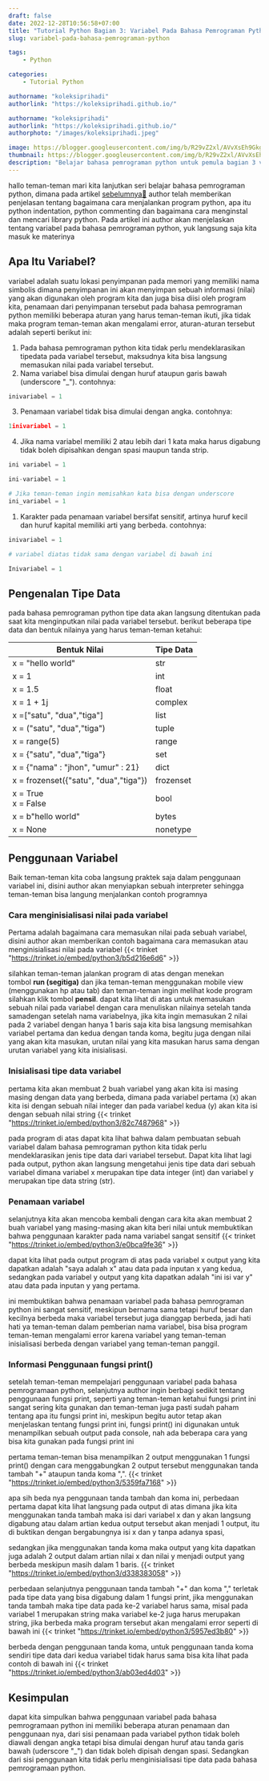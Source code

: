 ```yaml
---
draft: false
date: 2022-12-28T10:56:58+07:00
title: "Tutorial Python Bagian 3: Variabel Pada Bahasa Pemrograman Python"
slug: variabel-pada-bahasa-pemrograman-python

tags:
    - Python

categories:
    - Tutorial Python

authorname: "koleksiprihadi"
authorlink: "https://koleksiprihadi.github.io/"

authorname: "koleksiprihadi"
authorlink: "https://koleksiprihadi.github.io/"
authorphoto: "/images/koleksiprihadi.jpeg"

image: https://blogger.googleusercontent.com/img/b/R29vZ2xl/AVvXsEh9GkgzIRxPLbB0LN4Og7R8PQprj-F8LxIJnMagkVtYm6DNJg7FiE0gAYMIHdsPZFEC74Aov1z7ti9KSsMLWzj0CoA_SraaRXiuQk3Jfjy5n-ymGez3hKUrJPY5-ITg7vZ-axn9P1zd8m_6TdBCCF4Ovdur0pouie26fynapTLQigFfMg4Z7qGkR1aD/s1280/Variabel%20Pada%20Bahasa%20Pemrograman%20Python.png
thumbnail: https://blogger.googleusercontent.com/img/b/R29vZ2xl/AVvXsEh9GkgzIRxPLbB0LN4Og7R8PQprj-F8LxIJnMagkVtYm6DNJg7FiE0gAYMIHdsPZFEC74Aov1z7ti9KSsMLWzj0CoA_SraaRXiuQk3Jfjy5n-ymGez3hKUrJPY5-ITg7vZ-axn9P1zd8m_6TdBCCF4Ovdur0pouie26fynapTLQigFfMg4Z7qGkR1aD/s1280/Variabel%20Pada%20Bahasa%20Pemrograman%20Python.png
description: "Belajar bahasa pemrograman python untuk pemula bagian 3 variabel dan tipe data pada bahasa pemrograman python"
---
```

hallo teman-teman mari kita lanjutkan seri belajar bahasa pemrograman python, dimana pada artikel [sebelumnya🏹](https://www.panduankoding.com/2022/06/dasar-dasar-bahasa-pemrograman-python.html) author telah memberikan penjelasan tentang bagaimana cara menjalankan program python, apa itu python indentation, python commenting dan bagaimana cara menginstal dan mencari library python. Pada artikel ini author akan menjelaskan tentang variabel pada bahasa pemrograman python, yuk langsung saja kita masuk ke materinya

Apa Itu Variabel?
-----------------

variabel adalah suatu lokasi penyimpanan pada memori yang memiliki nama simbolis dimana penyimpanan ini akan menyimpan sebuah informasi (nilai) yang akan digunakan oleh program kita dan juga bisa diisi oleh program kita, penamaan dari penyimpanan tersebut pada bahasa pemrograman python memiliki beberapa aturan yang harus teman-teman ikuti, jika tidak maka program teman-teman akan mengalami error, aturan-aturan tersebut adalah seperti berikut ini:

1. Pada bahasa pemrograman python kita tidak perlu mendeklarasikan tipedata pada variabel tersebut, maksudnya kita bisa langsung memasukan nilai pada variabel tersebut.
2. Nama variabel bisa dimulai dengan huruf ataupun garis bawah (underscore "\_").
   contohnya:

```python
inivariabel = 1
```

3. Penamaan variabel tidak bisa dimulai dengan angka.
   contohnya:

```python
1inivariabel = 1
```

4. Jika nama variabel memiliki 2 atau lebih dari 1 kata maka harus digabung tidak boleh dipisahkan dengan spasi maupun tanda strip.

```python
ini variabel = 1

ini-variabel = 1

# Jika teman-teman ingin memisahkan kata bisa dengan underscore
ini_variabel = 1
```

1. Karakter pada penamaan variabel bersifat sensitif, artinya huruf kecil dan huruf kapital memiliki arti yang berbeda.
   contohnya:

```python
inivariabel = 1

# variabel diatas tidak sama dengan variabel di bawah ini

Inivariabel = 1
```

Pengenalan Tipe Data
--------------------

pada bahasa pemrograman python tipe data akan langsung ditentukan pada saat kita menginputkan nilai pada variabel tersebut. berikut beberapa tipe data dan bentuk nilainya yang harus teman-teman ketahui:


| Bentuk Nilai                          | Tipe Data |
| --------------------------------------- | ----------- |
| x = "hello world"                     | str       |
| x = 1                                 | int       |
| x = 1.5                               | float     |
| x = 1 + 1j                            | complex   |
| x =\["satu", "dua","tiga"\]           | list      |
| x = ("satu", "dua","tiga")            | tuple     |
| x = range(5)                          | range     |
| x = {"satu", "dua","tiga"}            | set       |
| x = {"nama" : "jhon", "umur" : 21}    | dict      |
| x = frozenset({"satu", "dua","tiga"}) | frozenset |
| x = True<br /> x = False              | bool      |
| x = b"hello world"                    | bytes     |
| x = None                              | nonetype  |

Penggunaan Variabel
-------------------

Baik teman-teman kita coba langsung praktek saja dalam penggunaan variabel ini, disini author akan menyiapkan sebuah interpreter sehingga teman-teman bisa langung menjalankan contoh programnya

### Cara menginisialisasi nilai pada variabel

Pertama adalah bagaimana cara memasukan nilai pada sebuah variabel, disini author akan memberikan contoh bagaimana cara memasukan atau menginisialisasi nilai pada variabel
{{< trinket "https://trinket.io/embed/python3/b5d216e6d6" >}}

silahkan teman-teman jalankan program di atas dengan menekan tombol **run (segitiga)** dan jika teman-teman menggunakan mobile view (menggunakan hp atau tab) dan teman-teman ingin melihat kode program silahkan klik tombol **pensil**. dapat kita lihat di atas untuk memasukan sebuah nilai pada variabel dengan cara menuliskan nilainya setelah tanda samadengan setelah nama variabelnya, jika kita ingin memasukan 2 nilai pada 2 variabel dengan hanya 1 baris saja kita bisa langsung memisahkan variabel pertama dan kedua dengan tanda koma, begitu juga dengan nilai yang akan kita masukan, urutan nilai yang kita masukan harus sama dengan urutan variabel yang kita inisialisasi.

### Inisialisasi tipe data variabel

pertama kita akan membuat 2 buah variabel yang akan kita isi masing masing dengan data yang berbeda, dimana pada variabel pertama (x) akan kita isi dengan sebuah nilai integer dan pada variabel kedua (y) akan kita isi dengan sebuah nilai string
{{< trinket "https://trinket.io/embed/python3/82c7487968" >}}

pada program di atas dapat kita lihat bahwa dalam pembuatan sebuah variabel dalam bahasa pemrograman python kita tidak perlu mendeklarasikan jenis tipe data dari variabel tersebut. Dapat kita lihat lagi pada output, python akan langsung mengetahui jenis tipe data dari sebuah variabel dimana variabel x merupakan tipe data integer (int) dan variabel y merupakan tipe data string (str).

### Penamaan variabel

selanjutnya kita akan mencoba kembali dengan cara kita akan membuat 2 buah variabel yang masing-masing akan kita beri nilai untuk membuktikan bahwa penggunaan karakter pada nama variabel sangat sensitif
{{< trinket "https://trinket.io/embed/python3/e0bca9fe36" >}}

dapat kita lihat pada output program di atas pada variabel x output yang kita dapatkan adalah "saya adalah x" atau data pada inputan x yang kedua, sedangkan pada variabel y output yang kita dapatkan adalah "ini isi var y" atau data pada inputan y yang pertama.

ini membuktikan bahwa penamaan variabel pada bahasa pemrograman python ini sangat sensitif, meskipun bernama sama tetapi huruf besar dan kecilnya berbeda maka variabel tersebut juga dianggap berbeda, jadi hati hati ya teman-teman dalam pemberian nama variabel, bisa bisa program teman-teman mengalami error karena variabel yang teman-teman inisialisasi berbeda dengan variabel yang teman-teman panggil.

### Informasi Penggunaan fungsi print()

setelah teman-teman mempelajari penggunaan variabel pada bahasa pemrogramaan python, selanjutnya author ingin berbagi sedikit tentang penggunaan fungsi print, seperti yang teman-teman ketahui fungsi print ini sangat sering kita gunakan dan teman-teman juga pasti sudah paham tentang apa itu fungsi print ini, meskipun begitu autor tetap akan menjelaskan tentang fungsi print ini, fungsi print() ini digunakan untuk menampilkan sebuah output pada console, nah ada beberapa cara yang bisa kita gunakan pada fungsi print ini

pertama teman-teman bisa menampilkan 2 output menggunakan 1 fungsi print() dengan cara menggabungkan 2 output tersebut menggunakan tanda tambah "+" ataupun tanda koma ",".
{{< trinket "https://trinket.io/embed/python3/5359fa7168" >}}


apa sih beda nya penggunaan tanda tambah dan koma ini, perbedaan pertama dapat kita lihat langsung pada output di atas dimana jika kita menggunakan tanda tambah maka isi dari variabel x dan y akan langsung digabung atau dalam artian kedua output tersebut akan menjadi 1 output, itu di buktikan dengan bergabungnya isi x dan y tanpa adanya spasi,

sedangkan jika menggunakan tanda koma maka output yang kita dapatkan juga adalah 2 output dalam artian nilai x dan nilai y menjadi output yang berbeda meskipun masih dalam 1 baris.
{{< trinket "https://trinket.io/embed/python3/d338383058" >}}

perbedaan selanjutnya penggunaan tanda tambah "+" dan koma "," terletak pada tipe data yang bisa digabung dalam 1 fungsi print, jika menggunakan tanda tambah maka tipe data pada ke-2 variabel harus sama, misal pada variabel 1 merupakan string maka variabel ke-2 juga harus merupakan string, jika berbeda maka program tersebut akan mengalami error seperti di bawah ini
{{< trinket "https://trinket.io/embed/python3/5957ed3b80" >}}


berbeda dengan penggunaan tanda koma, untuk penggunaan tanda koma sendiri tipe data dari kedua variabel tidak harus sama bisa kita lihat pada contoh di bawah ini
{{< trinket "https://trinket.io/embed/python3/ab03ed4d03" >}}


Kesimpulan
----------

dapat kita simpulkan bahwa penggunaan variabel pada bahasa pemrogramaan python ini memiliki beberapa aturan penamaan dan penggunaan nya, dari sisi penamaan pada variabel python tidak boleh diawali dengan angka tetapi bisa dimulai dengan huruf atau tanda garis bawah (uderscore "\_") dan tidak boleh dipisah dengan spasi. Sedangkan dari sisi penggunaan kita tidak perlu menginisialisasi tipe data pada bahasa pemrogramaan python.

